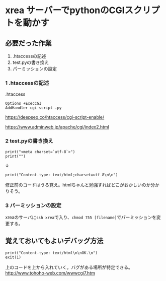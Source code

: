 # xrea サーバーでpythonのCGIスクリプトを動かす
## 必要だった作業
1. .htaccessの記述
2. test.pyの書き換え
3. パーミッションの設定

### 1 .htaccessの記述
.htaccess
```
Options +ExecCGI
AddHandler cgi-script .py

```
https://deepseo.co/htaccess/cgi-script-enable/

https://www.adminweb.jp/apache/cgi/index2.html

### 2 test.pyの書き換え
```
print("<meta charset=`utf-8`>")
print("")
```
↓
```
print("Content-type: text/html;charset=utf-8\n\n")
```
修正前のコードはうろ覚え。htmlちゃんと勉強すればどこがおかしいのか分かりそう。

### 3 パーミッションの設定
xreaのサーバに`ssh xrea`で入り、`chmod 755 [filename]`でパーミッションを変更する。

## 覚えておいてもよいデバッグ方法
```
print("Content-type: text/html\n\nOK.\n")
exit(1)
```
上のコードを上から入れていく。バグがある場所が特定できる。http://www.tohoho-web.com/wwwcgi7.htm
